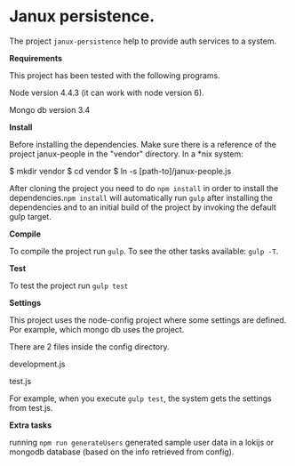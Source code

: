 # Janux persistence.

The project `janux-persistence` help to provide auth services to a system. 

**Requirements**

This project has been tested with the following programs.

Node version 4.4.3 (it can work with node version 6).

Mongo db version 3.4


**Install**

Before installing the dependencies. Make sure there is a reference of the project janux-people in the  "vendor" directory. In a \*nix system:

  $ mkdir vendor
  $ cd vendor
  $ ln -s [path-to]/janux-people.js

After cloning the project you need to do `npm install` in order to install the dependencies.`npm install` will automatically run `gulp` after installing the dependencies and to an initial build of the project by invoking the default gulp target.
 

**Compile**

To compile the project run `gulp`. To see the other tasks available: `gulp -T`.


**Test**

To test the project run `gulp test`

**Settings**

This project uses the node-config project where some settings are defined. Por example,
which mongo db uses the project. 
 
 There are 2 files inside the config directory.
 
 development.js
 
 test.js
 
 For example, when you execute `gulp test`, the system gets the settings from test.js. 
 
**Extra tasks**
 
running `npm run generateUsers` generated sample user data in a lokijs or mongodb database (based on the info retrieved from config).
